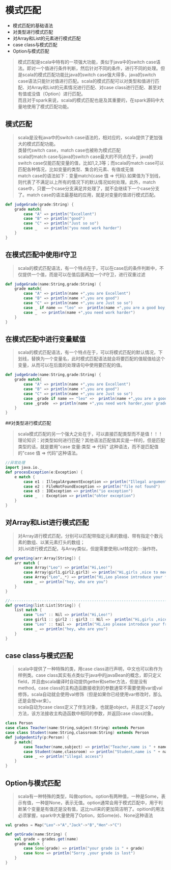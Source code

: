 # 模式匹配
* 模式匹配的基础语法
* 对类型进行模式匹配
* 对Array和List的元素进行模式匹配
* case class与模式匹配
* Option与模式匹配
>模式匹配是scala中特有的一项强大功能，类似于java中的switch case语法。即对一个值进行条件判断，然后针对不同的条件，进行不同的处理。但是scala的模式匹配功能比java的switch case强大得多，java的switch case语法只能针对值进行匹配。scala的模式匹配可以对类型和值进行匹配、对Array和List的元素情况进行匹配、对case class进行匹配、甚至对有值或没值（Option）进行匹配。<br>而且对于spark来说，scala的模式匹配也是及其重要的，在spark源码中大量地使用了模式匹配功能。

## 模式匹配
>scala是没有java中的switch case语法的，相对应的，scala提供了更加强大的模式匹配功能。<br>类替代switch case，match case也被称为模式匹配<br>
scala的match case与java的switch case最大的不同点在于，java的switch case仅能匹配变量的值，比如1,2,3等；而scala的match case可以匹配各种情况，比如变量的类型、集合的元素、有值或无值<br>
match case的语法如下：变量match{case 值 => 代码}.如果值为下划线，则代表了不满足以上所有的情况下的默认情况如何处理。此外，match case中，只要一个case分支满足并处理了，就不会继续下一个case分支了。match case的语法最基础的应用，就是对变量的值进行模式匹配。
```scala code
def judgeGrade(grade:String) {
    grade match{
        case "A" => println("Excellent")
        case "B" => println("good")
        case "C" => println("Just so so")
        case _   => println("you need work harder")
    }
}
```

## 在模式匹配中使用if守卫
>scala的模式匹配语法，有一个特点在于，可以在case后的条件判断中，不仅提供一个值，而是可以在值后面再加一个if守卫，进行双重过滤
```scala code 
def judgeGrade(name:String,grade:String) {
    grade match{
        case "A" => println(name +",you are Excellent")
        case "B" => println(name +",you are good")
        case "C" => println(name +",you are Just so so")
        case _ if name == "leo" =>  println(name +",you are a good boy,come on")
        case _  => println(name +",you need work harder")
    }
}
```

## 在模式匹配中进行变量赋值
>scala的模式匹配语法，有一个特点在于，可以将模式匹配的默认情况，下划线，替换为一个变量名，此时模式匹配语法就会将要匹配的值赋值给这个变量，从而可以在后面的处理语句中使用要匹配的值。
```scala code 
def judgeGrade(name:String,grade:String) {
    grade match{
        case "A" => println(name +",you are Excellent")
        case "B" => println(name +",you are good")
        case "C" => println(name +",you are Just so so")
        case _grade if name == "leo" =>  println(name +",you are a good boy,come on,your grade is" + _grade)
        case _grade  => println(name +",you need work harder,your grade is "+ _grade)
    }
}
```

##对类型进行模式匹配
>scala模式匹配的另一个强大之处在于，可以直接匹配类型而不是值！！！<br>
理论知识：对类型如何进行匹配？其他语法匹配值其实是一样的，但是匹配类型的话，就是要用"case 变量:类型 => 代码" 这种语法，而不是匹配值的"case 值 => 代码"这种语法。
```scala code
//异常处理
import java.io._
def procesException(e:Exception) {
    e match {
        case e1 : IllegalArgumentException => println("Illegal arguments")
        case e2 : FileNotFoundException => println("file not found")
        case e3 : IOException => println("io exception")
        case _  : Exception => println("ohter exception")
    }
}
```

## 对Array和List进行模式匹配
>对Array进行模式匹配，分别可以匹配带指定元素的数组、带有指定个数元素的数组、以某元素打头的数组；<br>对List进行模式匹配，与Array类似，但是需要使用List特定的`::`操作符。
```scala code 
def greeting(arr:Array[String]) {
    arr match {
        case Array("Leo") => println("Hi,Leo!")
        case Array(girl1,girl2,girl3) => println("Hi,girls ,nice to meet you." + girl1 + "and " + girl2 + "and " + girl3)
        case Array("Leo",_*) => println("Hi,Leo please introduce your friends to me")
        case _ => println("hey, who are you")
    }
}

//--------------------------------------------------------------------------
def greeting(list:List[String]) {
    list match {
        case "Leo" :: Nil => println("Hi,Leo!")
        case girl1 :: girl2 :: girl3 :: Nil =>  println("Hi,girls ,nice to meet you." + girl1 + "and " + girl2 + "and " + girl3)
        case "Leo" :: tail =>  println("Hi,Leo please introduce your friends to me")
        case _ => println("hey, who are you")
    }
}

```

## case class与模式匹配
>scala中提供了一种特殊的类，用case class进行声明，中文也可以称作为样例类。case class其实有点类似于java中的javaBean的概念，即只定义field，并且由scala编译时自动提供getter和setter方法，但是没有method。case class的主构造函数接收到的参数通常不需要使用var或val修饰，scala自动就会使用val修饰（但是如果你已经使用var修改时，那么还是会按var来）。
<br>scala自动为case class定义了伴生对象，也就是object，并且定义了apply方法，该方法接收主构造函数中相同的参数，并返回case class对象。
``` scala code
class Person
case class Teacher(name:String,subject:String) extends Person
case class Student(name:String,classroom:String) extends Person
def judgedentify(p:Person) {
    p match{
        case Teacher(name,subject) => println("Teacher,name is " + name + ",subject is "+ subject)
        case Student(name,classroom) => println("Student,name is " + name + ",classroom is "+ classroom)
        case _ => println("illegal access")
    }
}
```

## Option与模式匹配
>scala有一种特殊的类型，叫做option。option有两种值，一种是Some，表示有值，一种是None，表示无值。option通常会用于模式匹配中，用于判断某个变量是有值还是没有值，这比null来的更加简洁明了。opition的用法必须掌握，spark中大量使用了Option，如Some(e)、None这种语法
```scala code
val grades = Map("Leo"->"A","Jack"->"B","Hen"->"C")

def getGrade(name:String) {
    val grade = grades.get(name)
    grade match {
        case Some(grade) => println("your grade is " + grade)
        case None => println("Sorry ,your grade is lost")
    }
}
```